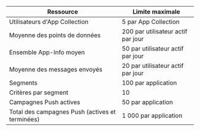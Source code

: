 Ressource|Limite maximale
---|---
Utilisateurs d'App Collection|5 par App Collection
Moyenne des points de données|200 par utilisateur actif par jour
Ensemble App-Info moyen|50 par utilisateur actif par jour
Moyenne des messages envoyés|20 par utilisateur actif par jour
Segments|100 par application
Critères par segment|10
Campagnes Push actives|50 par application
Total des campagnes Push (actives et terminées)|1 000 par application

<!---HONumber=August15_HO7-->